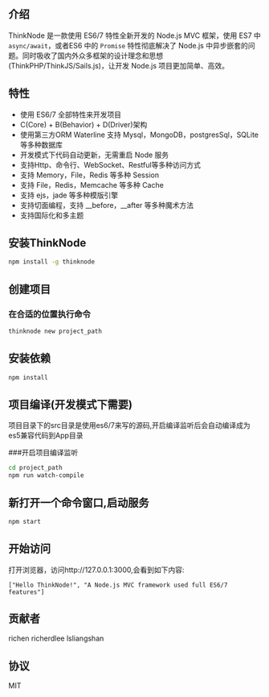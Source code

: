 ## 介绍

ThinkNode 是一款使用 ES6/7 特性全新开发的 Node.js MVC 框架，使用 ES7 中`async/await`，或者ES6 中的 `Promise` 特性彻底解决了 Node.js 中异步嵌套的问题。同时吸收了国内外众多框架的设计理念和思想(ThinkPHP/ThinkJS/Sails.js)，让开发 Node.js 项目更加简单、高效。


## 特性

* 使用 ES6/7 全部特性来开发项目
* C(Core) + B(Behavior) + D(Driver)架构
* 使用第三方ORM Waterline 支持 Mysql，MongoDB，postgresSql，SQLite 等多种数据库
* 开发模式下代码自动更新，无需重启 Node 服务
* 支持Http、命令行、WebSocket、Restful等多种访问方式
* 支持 Memory，File，Redis 等多种 Session
* 支持 File，Redis，Memcache 等多种 Cache
* 支持 ejs，jade 等多种模版引擎
* 支持切面编程，支持 __before，__after 等多种魔术方法
* 支持国际化和多主题

## 安装ThinkNode

```sh
npm install -g thinknode
```

## 创建项目


### 在合适的位置执行命令

```sh
thinknode new project_path
```

## 安装依赖

```sh
npm install
```

## 项目编译(开发模式下需要)

项目目录下的src目录是使用es6/7来写的源码,开启编译监听后会自动编译成为es5兼容代码到App目录

###开启项目编译监听

```sh
cd project_path
npm run watch-compile
```

## 新打开一个命令窗口,启动服务

```sh
npm start
```

## 开始访问

打开浏览器，访问http://127.0.0.1:3000,会看到如下内容:

```
["Hello ThinkNode!", "A Node.js MVC framework used full ES6/7 features"]
```

## 贡献者

richen 
richerdlee
lsliangshan

## 协议

MIT